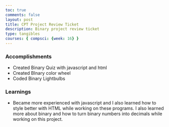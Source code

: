 ```yaml
---
toc: true
comments: false
layout: post
title: CPT Project Review Ticket
description: Binary project review ticket
type: tangibles
courses: { compsci: {week: 16} }
---
```


### Accomplishments
- Created Binary Quiz with javascript and html
- Created BInary color wheel
- Coded Binary Lightbulbs
### Learnings  
- Became more experienced with javascript and I also learned how to style better with HTML while working on these programs. I also learned more about binary and how to turn binary numbers into decimals while working on this project.

